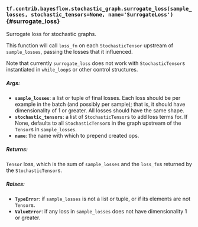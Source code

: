 ### `tf.contrib.bayesflow.stochastic_graph.surrogate_loss(sample_losses, stochastic_tensors=None, name='SurrogateLoss')` {#surrogate_loss}

Surrogate loss for stochastic graphs.

This function will call `loss_fn` on each `StochasticTensor`
upstream of `sample_losses`, passing the losses that it influenced.

Note that currently `surrogate_loss` does not work with `StochasticTensor`s
instantiated in `while_loop`s or other control structures.

##### Args:


*  <b>`sample_losses`</b>: a list or tuple of final losses. Each loss should be per
    example in the batch (and possibly per sample); that is, it should have
    dimensionality of 1 or greater. All losses should have the same shape.
*  <b>`stochastic_tensors`</b>: a list of `StochasticTensor`s to add loss terms for.
    If None, defaults to all `StochasticTensor`s in the graph upstream of
    the `Tensor`s in `sample_losses`.
*  <b>`name`</b>: the name with which to prepend created ops.

##### Returns:

  `Tensor` loss, which is the sum of `sample_losses` and the
  `loss_fn`s returned by the `StochasticTensor`s.

##### Raises:


*  <b>`TypeError`</b>: if `sample_losses` is not a list or tuple, or if its elements
    are not `Tensor`s.
*  <b>`ValueError`</b>: if any loss in `sample_losses` does not have dimensionality 1
    or greater.

